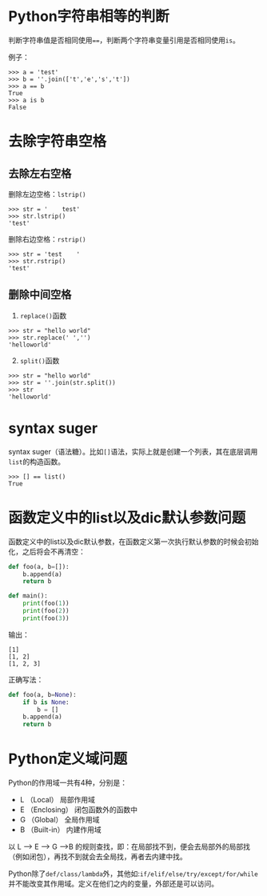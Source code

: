 # Python字符串相等的判断

判断字符串值是否相同使用`==`，判断两个字符串变量引用是否相同使用`is`。

例子：

```shell
>>> a = 'test'
>>> b = ''.join(['t','e','s','t'])
>>> a == b
True
>>> a is b
False
```

# 去除字符串空格

## 去除左右空格

删除左边空格：`lstrip()`

```shell
>>> str = '    test'
>>> str.lstrip()
'test'
```

删除右边空格：`rstrip()`

```shell
>>> str = 'test    '
>>> str.rstrip()
'test'
```

## 删除中间空格

1. `replace()`函数

```shell
>>> str = "hello world"
>>> str.replace(' ','')
'helloworld'
```

2. `split()`函数

```shell
>>> str = "hello world"
>>> str = ''.join(str.split())
>>> str
'helloworld'
```

# syntax suger

syntax suger（语法糖）。比如`[]`语法，实际上就是创建一个列表，其在底层调用`list`的构造函数。

```
>>> [] == list()
True
```

# 函数定义中的list以及dic默认参数问题

函数定义中的list以及dic默认参数，在函数定义第一次执行默认参数的时候会初始化，之后将会不再清空：

```python
def foo(a, b=[]):
    b.append(a)
    return b

def main():
    print(foo(1))
    print(foo(2))
    print(foo(3))
```

输出：

```
[1]
[1, 2]
[1, 2, 3]
```

正确写法：

```python
def foo(a, b=None):
    if b is None:
        b = []
    b.append(a)
    return b
```

# Python定义域问题

Python的作用域一共有4种，分别是：

- L （Local） 局部作用域
- E （Enclosing） 闭包函数外的函数中
- G （Global） 全局作用域
- B （Built-in） 内建作用域

以 L –> E –> G –>B 的规则查找，即：在局部找不到，便会去局部外的局部找（例如闭包），再找不到就会去全局找，再者去内建中找。

Python除了`def/class/lambda`外，其他如:`if/elif/else/try/except/for/while`并不能改变其作用域。定义在他们之内的变量，外部还是可以访问。
